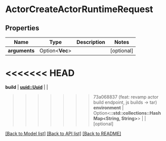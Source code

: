# ActorCreateActorRuntimeRequest

## Properties

Name | Type | Description | Notes
------------ | ------------- | ------------- | -------------
**arguments** | Option<**Vec<String>**> |  | [optional]
<<<<<<< HEAD
=======
**build** | [**uuid::Uuid**](uuid::Uuid.md) |  | 
>>>>>>> 73a068837 (feat: revamp actor build endpoint, js builds -> tar)
**environment** | Option<**::std::collections::HashMap<String, String>**> |  | [optional]

[[Back to Model list]](../README.md#documentation-for-models) [[Back to API list]](../README.md#documentation-for-api-endpoints) [[Back to README]](../README.md)


